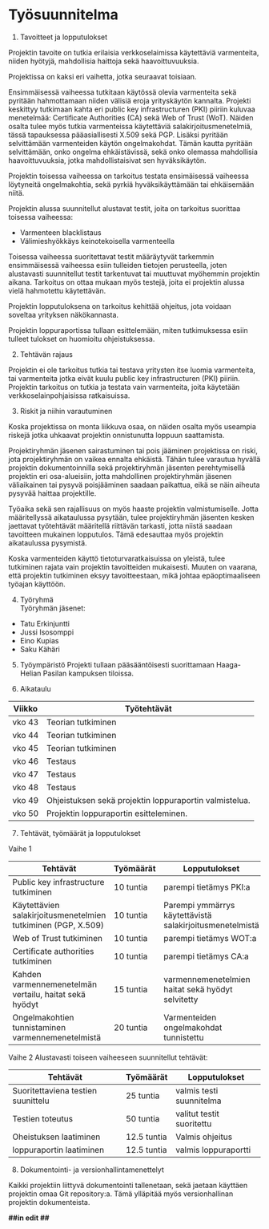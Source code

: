 # Työsuunnitelma

1. Tavoitteet ja lopputulokset
	
Projektin tavoite on tutkia erilaisia verkkoselaimissa käytettäviä varmenteita, niiden hyötyjä, mahdollisia haittoja sekä haavoittuvuuksia.
	
Projektissa on kaksi eri vaihetta, jotka seuraavat toisiaan.

Ensimmäisessä vaiheessa tutkitaan käytössä olevia varmenteita sekä pyritään hahmottamaan niiden välisiä eroja yrityskäytön kannalta. Projekti keskittyy tutkimaan kahta eri public key infrastructuren (PKI) piiriin kuluvaa menetelmää: Certificate Authorities (CA) sekä Web of Trust (WoT). Näiden osalta tulee myös tutkia varmenteissa käytettäviä salakirjoitusmenetelmiä, tässä tapauksessa pääasiallisesti X.509 sekä PGP. Lisäksi  pyritään selvittämään varmenteiden käytön ongelmakohdat. Tämän kautta pyritään selvittämään, onko ongelma ehkäistävissä, sekä onko olemassa mahdollisia haavoittuvuuksia, jotka mahdollistaisivat sen hyväksikäytön.

Projektin toisessa vaiheessa on tarkoitus testata ensimäisessä vaiheessa löytyneitä ongelmakohtia, sekä pyrkiä hyväksikäyttämään tai ehkäisemään niitä.

Projektin alussa suunnitellut alustavat testit, joita on tarkoitus suorittaa toisessa vaiheessa:

- Varmenteen blacklistaus
- Välimieshyökkäys keinotekoisella varmenteella
	
Toisessa vaiheessa suoritettavat testit määräytyvät tarkemmin ensimmäisessä vaiheessa esiin tulleiden tietojen perusteella, joten alustavasti suunnitellut testit tarkentuvat tai muuttuvat myöhemmin projektin aikana. Tarkoitus on ottaa mukaan myös testejä, joita ei projektin alussa vielä hahmotettu käytettävän. 

Projektin lopputuloksena on tarkoitus kehittää ohjeitus, jota voidaan soveltaa yrityksen näkökannasta. 

Projektin loppuraportissa tullaan esittelemään, miten tutkimuksessa esiin tulleet tulokset on huomioitu ohjeistuksessa.
			
2. Tehtävän rajaus
	
Projektin ei ole tarkoitus tutkia tai testava yritysten itse luomia varmenteita, tai varmenteita jotka eivät kuulu public key infrastructuren (PKI) piiriin. Projektin tarkoitus on tutkia ja testata vain varmenteita, joita käytetään verkkoselainpohjaisissa ratkaisuissa.
	
3. Riskit ja niihin varautuminen
	
Koska projektissa on monta liikkuva osaa, on näiden osalta myös useampia riskejä jotka uhkaavat projektin onnistunutta loppuun saattamista. 

Projektiryhmän jäsenen sairastuminen tai pois jääminen projektissa on riski, jota projektiryhmän on vaikea ennalta ehkäistä. Tähän tulee varautua hyvällä projektin dokumentoinnilla sekä projektiryhmän jäsenten perehtymisellä projektin eri osa-alueisiin, jotta mahdollinen projektiryhmän jäsenen väliaikainen tai pysyvä poisjääminen saadaan paikattua, eikä se näin aiheuta pysyvää haittaa projektille. 

Työaika sekä sen rajallisuus on myös haaste projektin valmistumiselle. Jotta määritellyssä aikataulussa pysytään, tulee projektiryhmän jäsenten kesken jaettavat työtehtävät määritellä riittävän tarkasti, jotta niistä saadaan tavoitteen mukainen lopputulos. Tämä edesauttaa myös projektin aikataulussa pysymistä.	

Koska varmenteiden käyttö tietoturvaratkaisuissa on yleistä, tulee tutkiminen rajata vain projektin tavoitteiden mukaisesti. Muuten on vaarana, että projektin tutkiminen eksyy tavoitteestaan, mikä johtaa epäoptimaaliseen työajan käyttöön.

4. Työryhmä  
Työryhmän jäsenet:
- Tatu Erkinjuntti
- Jussi Isosomppi
- Eino Kupias
- Saku Kähäri	
		
5. Työympäristö
Projekti tullaan pääsääntöisesti suorittamaan Haaga-Helian Pasilan kampuksen tiloissa.
	
6. Aikataulu

Viikko|Työtehtävät
------|-----------
vko 43|Teorian tutkiminen
vko 44|Teorian tutkiminen
vko 45|Teorian tutkiminen
vko 46|Testaus
vko 47|Testaus
vko 48|Testaus
vko 49|Ohjeistuksen sekä projektin loppuraportin valmistelua.
vko 50|Projektin loppuraportin esitteleminen.
	
7. Tehtävät, työmäärät ja lopputulokset

Vaihe 1  

|Tehtävät|Työmäärät|Lopputulokset|  
|--------|---------|-------------|  
|Public key infrastructure tutkiminen|10 tuntia|parempi tietämys PKI:a|
|Käytettävien salakirjoitusmenetelmien tutkiminen (PGP, X.509)|10  tuntia|Parempi ymmärrys käytettävistä salakirjoitusmenetelmistä|
|Web of Trust tutkiminen|10 tuntia|parempi tietämys WOT:a|
|Certificate authorities tutkiminen|10 tuntia|parempi tietämys CA:a| 
|Kahden varmennemenetelmän vertailu, haitat sekä hyödyt|15 tuntia| varmennemenetelmien haitat sekä hyödyt selvitetty|
|Ongelmakohtien tunnistaminen varmennemenetelmistä|20 tuntia| Varmenteiden ongelmakohdat tunnistettu|

Vaihe 2	
Alustavasti toiseen vaiheeseen suunnitellut tehtävät:

|Tehtävät|Työmäärät|Lopputulokset|  
|--------|---------|-------------|  
Suoritettaviena testien suunittelu | 25 tuntia | valmis testi suunnitelma
Testien toteutus | 50 tuntia | valitut testit suoritettu	
Oheistuksen laatiminen	| 12.5 tuntia | Valmis ohjeitus
loppuraportin laatiminen | 12.5 tuntia	| valmis loppuraportti		

8. Dokumentointi- ja versionhallintamenettelyt

Kaikki projektiin liittyvä dokumentointi tallenetaan, sekä jaetaan käyttäen projektin omaa Git repository:a. Tämä ylläpitää myös versionhallinan projektin dokumenteista.

**##in edit ##**
